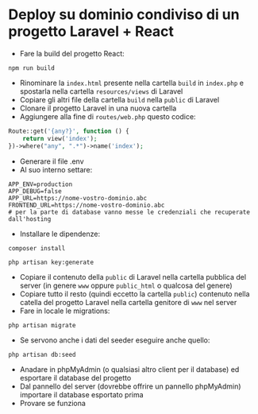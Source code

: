 # Deploy su dominio condiviso di un progetto Laravel + React

-   Fare la build del progetto React:

```
npm run build
```

-   Rinominare la `index.html` presente nella cartella `build` in `index.php` e spostarla nella cartella `resources/views` di Laravel
-   Copiare gli altri file della cartella `build` nella `public` di Laravel
-   Clonare il progetto Laravel in una nuova cartella
-   Aggiungere alla fine di `routes/web.php` questo codice:

```php
Route::get('{any?}', function () {
    return view('index');
})->where("any", ".*")->name('index');
```

-   Generare il file .env
-   Al suo interno settare:

```
APP_ENV=production
APP_DEBUG=false
APP_URL=https://nome-vostro-dominio.abc
FRONTEND_URL=https://nome-vostro-dominio.abc
# per la parte di database vanno messe le credenziali che recuperate dall'hosting
```

-   Installare le dipendenze:

```
composer install
```

```
php artisan key:generate
```

-   Copiare il contenuto della `public` di Laravel nella cartella pubblica del server (in genere `www` oppure `public_html` o qualcosa del genere)
-   Copiare tutto il resto (quindi eccetto la cartella `public`) contenuto nella catella del progetto Laravel nella cartella genitore di `www` nel server
-   Fare in locale le migrations:

```
php artisan migrate
```

-   Se servono anche i dati del seeder eseguire anche quello:

```
php artisan db:seed
```

-   Anadare in phpMyAdmin (o qualsiasi altro client per il database) ed esportare il database del progetto
-   Dal pannello del server (dovrebbe offrire un pannello phpMyAdmin) importare il database esportato prima
-   Provare se funziona
